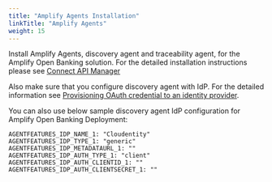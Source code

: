 ```yaml
---
title: "Amplify Agents Installation"
linkTitle: "Amplify Agents"
weight: 15
---
```

Install Amplify Agents, discovery agent and traceability agent, for the Amplify Open Banking solution. For the detailed installation instructions please see [Connect API Manager](https://docs.axway.com/bundle/amplify-central/page/docs/connect_manage_environ/connect_api_manager/index.html)

Also make sure that you configure discovery agent with IdP. For the detailed information see [Provisioning OAuth credential to an identity provider](https://docs.axway.com/bundle/amplify-central/page/docs/connect_manage_environ/connected_agent_common_reference/marketplace_provisioning/index.html#provisioning-oauth-credential-to-an-identity-provider).

You can also use below sample discovery agent IdP configuration for Amplify Open Banking Deployment:

```console
AGENTFEATURES_IDP_NAME_1: "Cloudentity"
AGENTFEATURES_IDP_TYPE_1: "generic"
AGENTFEATURES_IDP_METADATAURL_1: ""
AGENTFEATURES_IDP_AUTH_TYPE_1: "client"
AGENTFEATURES_IDP_AUTH_CLIENTID_1: ""
AGENTFEATURES_IDP_AUTH_CLIENTSECRET_1: ""
```